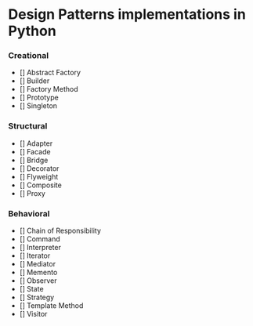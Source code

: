 # Design Patterns implementations in Python

### Creational
- [] Abstract Factory
- [] Builder
- [] Factory Method
- [] Prototype
- [] Singleton

### Structural

- [] Adapter
- [] Facade
- [] Bridge
- [] Decorator
- [] Flyweight
- [] Composite
- [] Proxy

### Behavioral

- [] Chain of Responsibility
- [] Command
- [] Interpreter
- [] Iterator
- [] Mediator
- [] Memento
- [] Observer
- [] State
- [] Strategy
- [] Template Method
- [] Visitor